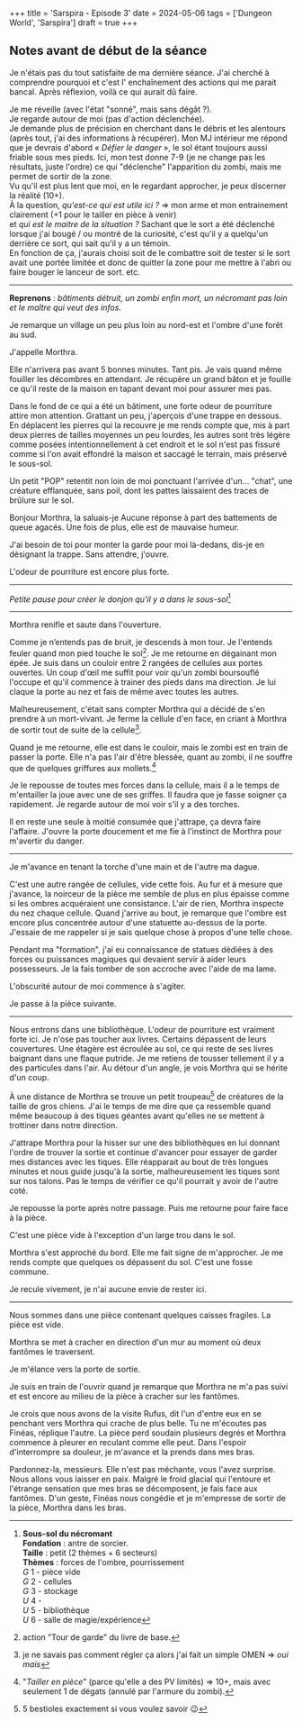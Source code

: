 +++
title = 'Sarspira - Episode 3'
date = 2024-05-06
tags = ['Dungeon World', 'Sarspira']
draft = true
+++

## Notes avant de début de la séance

Je n'étais pas du tout satisfaite de ma dernière séance. J'ai cherché à comprendre pourquoi et c'est l' enchaînement des actions qui me parait bancal. Après réflexion, voilà ce qui aurait dû faire.

Je me réveille (avec l'état "sonné", mais sans dégât ?).  
Je regarde autour de moi (pas d'action déclenchée).  
Je demande plus de précision en cherchant dans le débris et les alentours (après tout, j'ai des informations à récupérer). Mon MJ intérieur me répond que je devrais d'abord « *Défier le danger* », le sol étant toujours aussi friable sous mes pieds. Ici, mon test donne 7-9 (je ne change pas les résultats, juste l'ordre) ce qui "déclenche" l'apparition du zombi, mais me permet de sortir de la zone.  
Vu qu'il est plus lent que moi, en le regardant approcher, je peux discerner la réalité (10+).  
À la question, *qu'est-ce qui est utile ici ?* => mon arme et mon entrainement clairement (+1 pour le tailler en pièce à venir)  
et *qui est le maitre de la situation ?* Sachant que le sort a été déclenché lorsque j'ai bougé / ou montré de la curiosité, c'est qu'il y a quelqu'un derrière ce sort, qui sait qu'il y a un témoin.  
En fonction de ça, j'aurais choisi soit de le combattre soit de tester si le sort avait une portée limitée et donc de quitter la zone pour me mettre à l'abri ou faire bouger le lanceur de sort. etc.

----

**Reprenons** : *bâtiments détruit, un zombi enfin mort, un nécromant pas loin et le maître qui veut des infos.*

Je remarque un village un peu plus loin au nord-est et l'ombre d'une forêt au sud.

J'appelle Morthra.

Elle n'arrivera pas avant 5 bonnes minutes. Tant pis. Je vais quand même fouiller les décombres en attendant. Je récupère un grand bâton et je fouille ce qu'il reste de la maison en tapant devant moi pour assurer mes pas.

Dans le fond de ce qui a été un bâtiment, une forte odeur de pourriture attire mon attention. Grattant un peu, j'aperçois d'une trappe en dessous. En déplacent les pierres qui la recouvre je me rends compte que, mis à part deux pierres de tailles moyennes un peu lourdes, les autres sont très légère comme posées intentionnellement à cet endroit et le sol n'est pas fissuré comme si l'on avait effondré la maison et saccagé le terrain, mais préservé le sous-sol.

Un petit "POP" retentit non loin de moi ponctuant l'arrivée d'un... "chat", une créature efflanquée, sans poil, dont les pattes laissaient des traces de brûlure sur le sol.

Bonjour Morthra, la saluais-je
Aucune réponse à part des battements de queue agacés. Une fois de plus, elle est de mauvaise humeur.

J'ai besoin de toi pour monter la garde pour moi là-dedans, dis-je en désignant la trappe.
Sans attendre, j'ouvre.

L'odeur de pourriture est encore plus forte.

----

*Petite pause pour créer le donjon qu'il y a dans le sous-sol*[^1]

[^1]:  **Sous-sol du nécromant**  
**Fondation** : antre de sorcier.  
**Taille** : petit (2 thèmes + 6 secteurs)  
**Thèmes** : forces de l'ombre, pourrissement  
*G* 1 - pièce vide  
*G* 2 - cellules  
*G* 3 - stockage  
*U* 4 -  
*U* 5 - bibliothèque  
*U* 6 - salle de magie/expérience  

----

Morthra renifle et saute dans l'ouverture.

Comme je n’entends pas de bruit, je descends à mon tour. Je l'entends feuler quand mon pied touche le sol[^2]. Je me retourne en dégainant mon épée. Je suis dans un couloir entre 2 rangées de cellules aux portes ouvertes. Un coup d'œil me suffit pour voir qu'un zombi boursouflé l'occupe et qu'il commence à trainer des pieds dans ma direction. Je lui claque la porte au nez et fais de même avec toutes les autres.

[^2]: action "Tour de garde" du livre de base.

Malheureusement, c'était sans compter Morthra qui a décidé de s'en prendre à un mort-vivant. Je ferme la cellule d'en face, en criant à Morthra de sortir tout de suite de la cellule[^3].

[^3]: je ne savais pas comment régler ça alors j'ai fait un simple OMEN => *oui mais*

Quand je me retourne, elle est dans le couloir, mais le zombi est en train de passer la porte. Elle n'a pas l'air d'être blessée, quant au zombi, il ne souffre que de quelques griffures aux mollets.[^4]

[^4]: "*Tailler en pièce*" (parce qu'elle a des PV limités) => 10+, mais avec seulement 1 de dégats (annulé par l'armure du zombi).

Je le repousse de toutes mes forces dans la cellule, mais il a le temps de m'entailler la joue avec une de ses griffes. Il faudra que je fasse soigner ça rapidement. Je regarde autour de moi voir s'il y a des torches.

Il en reste une seule à moitié consumée que j'attrape, ça devra faire l'affaire. J'ouvre la porte doucement et me fie à l'instinct de Morthra pour m'avertir du danger.

----

Je m'avance en tenant la torche d'une main et de l'autre ma dague.

C'est une autre rangée de cellules, vide cette fois. Au fur et à mesure que j'avance, la noirceur de la pièce me semble de plus en plus épaisse comme si les ombres acquéraient une consistance. L'air de rien, Morthra inspecte du nez chaque cellule. Quand j'arrive au bout, je remarque que l'ombre est encore plus concentrée autour d'une statuette au-dessus de la porte. J'essaie de me rappeler si je sais quelque chose à propos d'une telle chose.

Pendant ma "formation", j'ai eu connaissance de statues dédiées à des forces ou puissances magiques qui devaient servir à aider leurs possesseurs. Je la fais tomber de son accroche avec l'aide de ma lame.

L'obscurité autour de moi commence à s'agiter.

Je passe à la pièce suivante.

----

Nous entrons dans une bibliothèque. L'odeur de pourriture est vraiment forte ici. Je n'ose pas toucher aux livres. Certains dépassent de leurs couvertures. Une étagère est écroulée au sol, ce qui reste de ses livres baignant dans une flaque putride. Je me retiens de tousser tellement il y a des particules dans l'air. Au détour d'un angle, je vois Morthra qui se hérite d'un coup.

À une distance de Morthra se trouve un petit troupeau[^5] de créatures de la taille de gros chiens. J'ai le temps de me dire que ça ressemble quand même beaucoup à des tiques géantes avant qu'elles ne se mettent à trottiner dans notre direction.

[^5]: 5 bestioles exactement si vous voulez savoir :wink:

J'attrape Morthra pour la hisser sur une des bibliothèques en lui donnant l'ordre de trouver la sortie et continue d'avancer pour essayer de garder mes distances avec les tiques. Elle réapparait au bout de très longues minutes et nous guide jusqu'à la sortie, malheureusement les tiques sont sur nos talons. Pas le temps de vérifier ce qu'il pourrait y avoir de l'autre coté.

Je repousse la porte après notre passage. Puis me retourne pour faire face à la pièce.

C'est une pièce vide à l'exception d'un large trou dans le sol.

Morthra s'est approché du bord. Elle me fait signe de m'approcher. Je me rends compte que quelques os dépassent du sol. C'est une fosse commune.

Je recule vivement, je n'ai aucune envie de rester ici.

----

Nous sommes dans une pièce contenant quelques caisses fragiles. La pièce est vide.

Morthra se met à cracher en direction d'un mur au moment où deux fantômes le traversent.

Je m'élance vers la porte de sortie.

Je suis en train de l'ouvrir quand je remarque que Morthra ne m'a pas suivi et est encore au milieu de la pièce à cracher sur les fantômes.

Je crois que nous avons de la visite Rufus, dit l'un d'entre eux en se penchant vers Morthra qui crache de plus belle.
Tu ne m'écoutes pas Finéas, réplique l'autre.
La pièce perd soudain plusieurs degrés et Morthra commence à pleurer en reculant comme elle peut. Dans l'espoir d'interrompre sa douleur, je m'avance et la prends dans mes bras.

Pardonnez-la, messieurs. Elle n'est pas méchante, vous l'avez surprise. Nous allons vous laisser en paix.
Malgré le froid glacial qui l'entoure et l'étrange sensation que mes bras se décomposent, je fais face aux fantômes. D'un geste, Finéas nous congédie et je m'empresse de sortir de la pièce, Morthra dans les bras.

